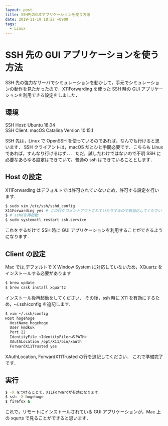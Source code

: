 ```yaml
---
layout: post
title: SSH先のGUIアプリケーションを使う方法
date: 2019-11-19 18:22 +0900
tags:
  - Linux
---
```


# SSH 先の GUI アプリケーションを使う方法

SSH 先の強力なサーバでシミュレーションを動かして，手元でシミュレーションの動作を見たかったので，X11Forwarding を使った SSH 時の GUI アプリケーションを利用できる設定をしました．

## 環境

SSH Host: Ubuntu 18.04  
SSH Client: macOS Catalina Version 10.15.1

SSH 先は，Linux で OpenSSH を使っているのであれば，なんでも行けると思います．
SSH クライアントは，macOS だとひと手間必要です．こちらも Linux であれば，すんなり行けるはず．．．ただ，試したわけではないので不明
SSH に必要なあらゆる設定はできていて，普通の ssh はできていることとします．

## Host の設定

X11Forwarding はデフォルトでは許可されていないため，許可する設定を行います.

```sh
$ sudo vim /etc/ssh/sshd_config
X11Forwarding yes # この行がコメントアウトされていたりするので有効化してください
$ # sshdを再起動
$ sudo systemctl restart ssh.service
```

これをするだけで SSH 時に GUI アプリケーションを利用することができるようになります．

## Client の設定

Mac では,デフォルトで X Window System に対応していないため，XQuartz をインストールする必要があります

```sh
$ brew update
$ brew cask install xquartz
```

インストール後再起動をしてください．
その後，ssh 時に X11 を有効にするため，~/.ssh/config を追記します．

```sh
$ vim ~/.ssh/config
Host hogehoge
  HostName hogehoge
  User kmdkuk
  Port 22
  IdentityFile <IdentityFileへのPATH>
  XAuthLocation /opt/X11/bin/xauth
  ForwardX11Trusted yes
```

XAuthLocation, ForwardX11Trusted の行を追記してください．
これで準備完了です．

## 実行

```sh
$ -X をつけることで，X11Forwardが有効になります．
$ ssh -X hogehoge
$ firefox &
```

これで，リモートにインストールされている GUI アプリケーションが，Mac 上の xqurts で見ることができると思います．
